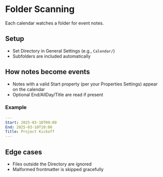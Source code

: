 # Folder Scanning

Each calendar watches a folder for event notes.

## Setup

- Set Directory in General Settings (e.g., `Calendar/`)
- Subfolders are included automatically

## How notes become events

- Notes with a valid Start property (per your Properties Settings) appear on the calendar
- Optional End/AllDay/Title are read if present

### Example

```yaml
---
Start: 2025-03-10T09:00
End: 2025-03-10T10:00
Title: Project Kickoff
---
```

## Edge cases

- Files outside the Directory are ignored
- Malformed frontmatter is skipped gracefully
